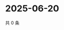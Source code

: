 # 2025-06-20

共 0 条

<!-- BEGIN ZHIHUVIDEO -->
<!-- 最后更新时间 Fri Jun 20 2025 21:25:30 GMT+0800 (China Standard Time) -->

<!-- END ZHIHUVIDEO -->
